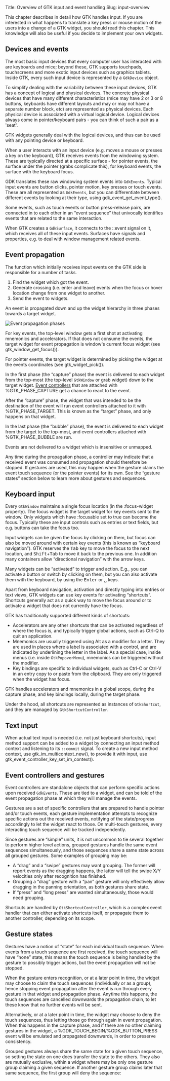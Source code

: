 Title: Overview of GTK input and event handling
Slug: input-overview

This chapter describes in detail how GTK handles input. If you are interested
in what happens to translate a key press or mouse motion of the users into a
change of a GTK widget, you should read this chapter. This knowledge will also
be useful if you decide to implement your own widgets.

## Devices and events

The most basic input devices that every computer user has interacted with are
keyboards and mice; beyond these, GTK supports touchpads, touchscreens and
more exotic input devices such as graphics tablets. Inside GTK, every such
input device is represented by a `GdkDevice` object.

To simplify dealing with the variability between these input devices, GTK
has a concept of logical and physical devices. The concrete physical devices that
have many different characteristics (mice may have 2 or 3 or 8 buttons,
keyboards have different layouts and may or may not have a separate number
block, etc) are represented as physical devices. Each physical device is
associated with a virtual logical device. Logical devices always come in
pointer/keyboard pairs - you can think of such a pair as a 'seat'.

GTK widgets generally deal with the logical devices, and thus can be used
with any pointing device or keyboard.

When a user interacts with an input device (e.g. moves a mouse or presses
a key on the keyboard), GTK receives events from the windowing system.
These are typically directed at a specific surface - for pointer events,
the surface under the pointer (grabs complicate this), for keyboard events,
the surface with the keyboard focus.

GDK translates these raw windowing system events into `GdkEvents`.
Typical input events are button clicks, pointer motion, key presses
or touch events. These are all represented as `GdkEvents`, but you can
differentiate between different events by looking at their type, using
gdk_event_get_event_type().

Some events, such as touch events or button press-release pairs,
are connected in to each other in an “event sequence” that
univocally identifies events that are related to the same
interaction.

When GTK creates a `GdkSurface`, it connects to the ::event
signal on it, which receives all of these input events. Surfaces
have signals and properties, e.g. to deal with window management
related events.

## Event propagation

The function which initially receives input events on the GTK
side is responsible for a number of tasks.

1. Find the widget which got the event.
2. Generate crossing (i.e. enter and leave) events when the focus or
   hover location change from one widget to another.
3. Send the event to widgets.

An event is propagated down and up the widget hierarchy in three phases
towards a target widget.

![Event propagation phases](capture-bubble.png)

For key events, the top-level window gets a first shot at activating
mnemonics and accelerators. If that does not consume the events,
the target widget for event propagation is window's current focus
widget (see gtk_window_get_focus()).

For pointer events, the target widget is determined by picking
the widget at the events coordinates (see gtk_widget_pick()).

In the first phase (the “capture” phase) the event is delivered to
each widget from the top-most (the top-level `GtkWindow` or grab widget)
down to the target widget.
[Event controllers](event-controllers-and-gestures) that are attached
with %GTK_PHASE_CAPTURE get a chance to react to the event.

After the “capture” phase, the widget that was intended to be the
destination of the event will run event controllers attached to
it with %GTK_PHASE_TARGET. This is known as the “target” phase,
and only happens on that widget.

In the last phase (the “bubble” phase), the event is delivered
to each widget from the target to the top-most, and event
controllers attached with %GTK_PHASE_BUBBLE are run.

Events are not delivered to a widget which is insensitive or unmapped.

Any time during the propagation phase, a controller may indicate
that a received event was consumed and propagation should
therefore be stopped. If gestures are used, this may happen
when the gesture claims the event touch sequence (or the
pointer events) for its own. See the “gesture states” section
below to learn more about gestures and sequences.

## Keyboard input

Every `GtkWindow` maintains a single focus location (in the :focus-widget
property). The focus widget is the target widget for key events sent to
the window. Only widgets which have :focusable set to true can become
the focus. Typically these are input controls such as entries or text
fields, but e.g. buttons can take the focus too.

Input widgets can be given the focus by clicking on them, but focus
can also be moved around with certain key events (this is known as
“keyboard navigation”). GTK reserves the <kbd>Tab</kbd> key to move the focus
to the next location, and <kbd>Shift</kbd>+<kbd>Tab</kbd> to move it back to the previous
one. In addition many containers allow “directional navigation” with
the arrow keys.

Many widgets can be “activated” to trigger and action. E.g., you can
activate a button or switch by clicking on them, but you can also
activate them with the keyboard, by using the <kbd>Enter</kbd> or <kbd>␣</kbd> keys.

Apart from keyboard navigation, activation and directly typing into
entries or text views, GTK widgets can use key events for activating
“shortcuts”. Shortcuts generally act as a quick way to move the focus
around or to activate a widget that does not currently have the focus.

GTK has traditionally supported different kinds of shortcuts:

- Accelerators are any other shortcuts that can be activated regardless
  of where the focus is, and typically trigger global actions, such as
  Ctrl-Q to quit an application.
- Mnemonics are usually triggered using Alt as a modifier for a letter.
  They are used in places where a label is associated with a control,
  and are indicated by underlining the letter in the label. As a special
  case, inside menus (i.e. inside `GtkPopoverMenu`), mnemonics can be
  triggered without the modifier.
- Key bindings are specific to individual widgets, such as Ctrl-C or
  Ctrl-V in an entry copy to or paste from the clipboard. They are only
  triggered when the widget has focus.

GTK handles accelerators and mnemonics in a global scope, during the
capture phase, and key bindings locally, during the target phase.

Under the hood, all shortcuts are represented as instances of `GtkShortcut`,
and they are managed by `GtkShortcutController`.

## Text input

When actual text input is needed (i.e. not just keyboard shortcuts),
input method support can be added to a widget by connecting an input
method context and listening to its `::commit` signal. To create a new
input method context, use gtk_im_multicontext_new(), to provide it with
input, use gtk_event_controller_key_set_im_context().

## Event controllers and gestures

Event controllers are standalone objects that can perform
specific actions upon received `GdkEvents`. These are tied
to a widget, and can be told of the event propagation phase
at which they will manage the events.

Gestures are a set of specific controllers that are prepared
to handle pointer and/or touch events, each gesture
implementation attempts to recognize specific actions out the
received events, notifying of the state/progress accordingly to
let the widget react to those. On multi-touch gestures, every
interacting touch sequence will be tracked independently.

Since gestures are “simple” units, it is not uncommon to tie
several together to perform higher level actions, grouped
gestures handle the same event sequences simultaneously, and
those sequences share a same state across all grouped
gestures. Some examples of grouping may be:

- A “drag” and a “swipe” gestures may want grouping.
  The former will report events as the dragging happens,
  the latter will tell the swipe X/Y velocities only after
  recognition has finished.
- Grouping a “drag” gesture with a “pan” gesture will only
  effectively allow dragging in the panning orientation, as
  both gestures share state.
- If “press” and “long press” are wanted simultaneously,
  those would need grouping.

Shortcuts are handled by `GtkShortcutController`, which is
a complex event handler that can either activate shortcuts
itself, or propagate them to another controller, depending
on its scope.

## Gesture states

Gestures have a notion of “state” for each individual touch
sequence. When events from a touch sequence are first received,
the touch sequence will have “none” state, this means the touch
sequence is being handled by the gesture to possibly trigger
actions, but the event propagation will not be stopped.

When the gesture enters recognition, or at a later point in time,
the widget may choose to claim the touch sequences (individually
or as a group), hence stopping event propagation after the event
is run through every gesture in that widget and propagation phase.
Anytime this happens, the touch sequences are cancelled downwards
the propagation chain, to let these know that no further events
will be sent.

Alternatively, or at a later point in time, the widget may choose
to deny the touch sequences, thus letting those go through again
in event propagation. When this happens in the capture phase, and
if there are no other claiming gestures in the widget,
a %GDK_TOUCH_BEGIN/%GDK_BUTTON_PRESS event will be emulated and
propagated downwards, in order to preserve consistency.

Grouped gestures always share the same state for a given touch
sequence, so setting the state on one does transfer the state to
the others. They also are mutually exclusive, within a widget
where may be only one gesture group claiming a given sequence.
If another gesture group claims later that same sequence, the
first group will deny the sequence:
